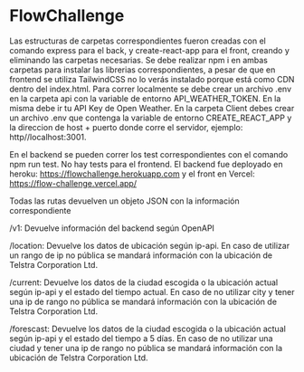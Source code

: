 # FlowChallenge

Las estructuras de carpetas correspondientes fueron creadas con el comando express para el back, y create-react-app para el front, creando y eliminando las carpetas necesarias.
Se debe realizar npm i en ambas carpetas para instalar las librerias correspondientes, a pesar de que en frontend se utiliza TailwindCSS no lo verás instalado porque está como CDN dentro del index.html.
Para correr localmente se debe crear un archivo .env en la carpeta api con la variable de entorno API_WEATHER_TOKEN. En la misma debe ir tu API Key de Open Weather. En la carpeta Client debes crear un archivo .env que contenga la variable de entorno CREATE_REACT_APP y la direccion de host + puerto donde corre el servidor, ejemplo: http//localhost:3001.

En el backend se pueden correr los test correspondientes con el comando npm run test. No hay tests para el frontend.
El backend fue deployado en heroku: https://flowchallenge.herokuapp.com 
y el front en Vercel: https://flow-challenge.vercel.app/

Todas las rutas devuelven un objeto JSON con la información correspondiente

/v1: Devuelve información del backend según OpenAPI

/location: Devuelve los datos de ubicación según ip-api. En caso de utilizar un rango de ip no pública se mandará información con la ubicación de Telstra Corporation Ltd.

/current: Devuelve los datos de la ciudad escogida o la ubicación actual según ip-api y el estado del tiempo actual. En caso de no utilizar city y tener una ip de rango no pública se mandará información con la ubicación de Telstra Corporation Ltd.

/forescast: Devuelve los datos de la ciudad escogida o la ubicación actual según ip-api y el estado del tiempo a 5 días. En caso de no utilizar una ciudad y tener una ip de rango no pública se mandará información con la ubicación de Telstra Corporation Ltd.
